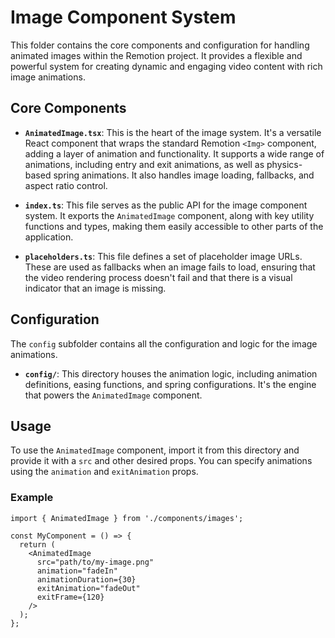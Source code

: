 # Image Component System

This folder contains the core components and configuration for handling animated images within the Remotion project. It provides a flexible and powerful system for creating dynamic and engaging video content with rich image animations.

## Core Components

-   **`AnimatedImage.tsx`**: This is the heart of the image system. It's a versatile React component that wraps the standard Remotion `<Img>` component, adding a layer of animation and functionality. It supports a wide range of animations, including entry and exit animations, as well as physics-based spring animations. It also handles image loading, fallbacks, and aspect ratio control.

-   **`index.ts`**: This file serves as the public API for the image component system. It exports the `AnimatedImage` component, along with key utility functions and types, making them easily accessible to other parts of the application.

-   **`placeholders.ts`**: This file defines a set of placeholder image URLs. These are used as fallbacks when an image fails to load, ensuring that the video rendering process doesn't fail and that there is a visual indicator that an image is missing.

## Configuration

The `config` subfolder contains all the configuration and logic for the image animations.

-   **`config/`**: This directory houses the animation logic, including animation definitions, easing functions, and spring configurations. It's the engine that powers the `AnimatedImage` component.

## Usage

To use the `AnimatedImage` component, import it from this directory and provide it with a `src` and other desired props. You can specify animations using the `animation` and `exitAnimation` props.

### Example

```tsx
import { AnimatedImage } from './components/images';

const MyComponent = () => {
  return (
    <AnimatedImage
      src="path/to/my-image.png"
      animation="fadeIn"
      animationDuration={30}
      exitAnimation="fadeOut"
      exitFrame={120}
    />
  );
};
```
